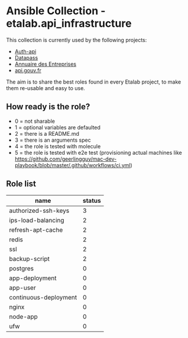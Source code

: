 # Ansible Collection - etalab.api_infrastructure

This collection is currently used by the following projects:

- [Auth-api](https://github.com/betagouv/api-auth)
- [Datapass](https://github.com/betagouv/datapass)
- [Annuaire des Entreprises](https://github.com/etalab/annuaire-entreprises-site)
- [api.gouv.fr](https://github.com/betagouv/api.gouv.fr)

The aim is to share the best roles found in every Etalab project, to make them re-usable and easy to use.

## How ready is the role?

- 0 = not sharable
- 1 = optional variables are defaulted
- 2 = there is a README.md
- 3 = there is an arguments spec
- 4 = the role is tested with molecule
- 5 = the role is tested with e2e test (provisioning actual machines like https://github.com/geerlingguy/mac-dev-playbook/blob/master/.github/workflows/ci.yml)

## Role list

| name                  | status |
|-----------------------|--------|
| authorized-ssh-keys   | 3      |
| ips-load-balancing    | 2      |
| refresh-apt-cache     | 2      |
| redis                 | 2      |
| ssl                   | 2      |
| backup-script         | 2      |
| postgres              | 0      |
| app-deployment        | 0      |
| app-user              | 0      |
| continuous-deployment | 0      |
| nginx                 | 0      |
| node-app              | 0      |
| ufw                   | 0      |
